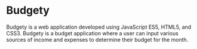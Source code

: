 # Budgety

Budgety is a web application developed using JavaScript ES5, HTML5, and CSS3. Budgety is a budget application where a user can input various sources of income and expenses to determine their budget for the month. 
